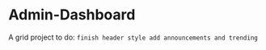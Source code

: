 # Admin-Dashboard
A grid project
to do:
    ```
    finish header style
    add announcements and trending
    ```
